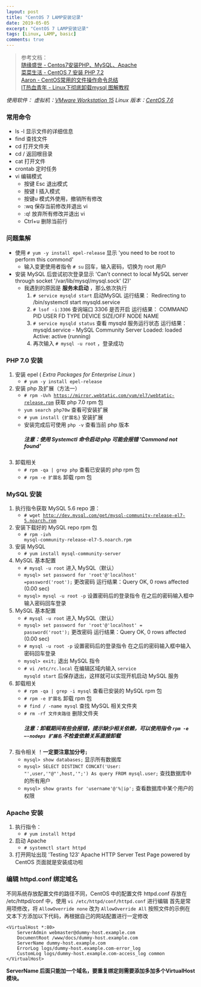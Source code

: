 ```yaml
---
layout: post
title: "CentOS 7 LAMP安装记录"
date: 2019-05-05
excerpt: "CentOS 7 LAMP安装记录"
tags: [Linux, LAMP, basic]
comments: true
---
```


> 参考文档：  
> [随缘盛世 - Centos7安装PHP、MySQL、Apache](https://www.cnblogs.com/shengChristine/p/9293996.html)  
> [菜菜生活 - CentOS 7 安装 PHP 7.2](http://www.caicaishouyou.com/2019/02/22/centos-7-安装-php-7-2/)  
> [Aaron - CentOS常用的文件操作命令总结](https://www.haorooms.com/post/centeros_wj_zj)  
> [IT热血青年 - Linux下彻底卸载mysql 图解教程](http://blog.itblood.com/completely-uninstall-the-mysql-under-linux-graphic-tutorials.html)  

_使用软件：
虚拟机：[VMware Workstation 15](https://www.vmware.com/cn/products/workstation-pro/workstation-pro-evaluation.html)
Linux 版本：[CentOS 7.6](http://isoredirect.centos.org/centos/7/isos/x86_64/CentOS-7-x86_64-DVD-1810.iso)_

### 常用命令

-   ls -l  显示文件的详细信息
-   find 查找文件
-   cd    打开文件夹
-   cd /  返回根目录
-   cat   打开文件
-   crontab 定时任务
-   vi 编辑模式
    -   按键 Esc  退出模式
    -   按键 I  插入模式
    -   按键u 模式外使用，撤销所有修改
    -   :wq 保存当前修改并退出 vi
    -   :q! 放弃所有修改并退出 vi
    -   Ctrl+u 删除当前行

### 问题集解

-   使用 <code># yum -y install epel-release</code> 显示 'you need to be root to perform this commond'
    -   输入变更使用者指令 <code># su</code> 回车，输入密码，切换为 root 用户
-   安装 MySQL 后尝试初次登录显示 'Can't connect to local MySQL server through socket '/var/lib/mysql/mysql.sock' (2)'
    -   我遇到的原因是 **服务未启动** ，那么依次执行
        1.  <code># service mysqld start</code> 启动MySQL
            运行结果：
            Redirecting to /bin/systemctl start  mysqld.service
        2.  <code># lsof -i:3306</code> 查询端口 3306 是否开启
            运行结果：
            COMMAND  PID  USER   FD   TYPE DEVICE SIZE/OFF NODE NAME
        3.  <code># service mysqld status</code> 查看 mysqld 服务运行状态
            运行结果：
            mysqld.service - MySQL Community Server
            Loaded: loaded
            Active: active (running)
        4.  再次输入 <code># mysql -u root</code> ，登录成功

### PHP 7.0 安装

1.  安装 epel ( _Extra Packages for Enterprise Linux_  )
    -   <code># yum -y install epel-release</code>
2.  安装 php 及扩展（方法一）
    -   <code># rpm -Uvh <https://mirror.webtatic.com/yum/el7/webtatic-release.rpm></code> 获取 php 7.0 rpm 包
    -   <code>yum search php70w</code> 查看可安装扩展
    -   <code># yum install {扩展名}</code> 安装扩展
    -   安装完成后可使用 <code>php -v</code> 查看当前 php 版本
        ##### 注意：使用 Systemctl 命令启动 php 可能会报错  'Commond not found'
3.  卸载相关
    -   <code># rpm -qa | grep php</code> 查看已安装的 php rpm 包
    -   <code># rpm -e 扩展名</code> 卸载 rpm 包

### MySQL 安装

1.  执行指令获取 MySQL 5.6 repo 源：
    -   <code># wget <http://dev.mysql.com/get/mysql-community-release-el7-5.noarch.rpm></code>
2.  安装下载好的 MySQL repo rpm 包
    -   <code># rpm -ivh mysql-community-release-el7-5.noarch.rpm</code>
3.  安装 MySQL
    -   <code># yum install mysql-community-server</code>
4.  MySQL 基本配置
    -   <code># mysql -u root</code> 进入 MySQL（默认）
    -   <code>mysql> set password for 'root'@'localhost' =password('root');</code> 更改密码
        运行结果：Query OK, 0 rows affected (0.00 sec)
    -   <code>mysql> mysql -u root -p</code> 设置密码后的登录指令
        在之后的密码输入框中输入密码回车登录
5.  MySQL 基本配置
    -   <code># mysql -u root</code> 进入 MySQL（默认）
    -   <code>mysql> set password for 'root'@'localhost' = password('root');</code> 更改密码
        运行结果：Query OK, 0 rows affected (0.00 sec)
    -   <code># mysql -u root -p</code> 设置密码后的登录指令
        在之后的密码输入框中输入密码回车登录
    -   <code>mysql> exit;</code> 退出 MySQL 指令
    -   <code># vi /etc/rc.local</code> 在编辑区域内输入 <code>service mysqld start</code> 后保存退出，这样就可以实现开机启动 MySQL 服务
6.  卸载相关
    -   <code># rpm -qa | grep -i mysql</code> 查看已安装的 MySQL rpm 包
    -   <code># rpm -e 扩展名</code> 卸载 rpm 包
    -   <code># find / -name mysql</code> 查找 MySQL 相关文件夹
    -   <code># rm -rf 文件夹路径</code> 删除文件夹
        ##### 注意：卸载期间有些会报错，提示缺少相关依赖，可以使用指令 <code>rpm -e –-nodeps 扩展名</code> 不检查依赖关系直接卸载
7.  指令相关
    ！**一定要注意加分号<code>;</code>**
    -   <code>mysql> show databases;</code> 显示所有数据库
    -   <code>mysql> SELECT DISTINCT CONCAT('User: "',user,'"@"',host,'";') As query FROM mysql.user;</code> 查找数据库中的所有用户
    -   <code>mysql> show grants for 'username'@'%|ip';</code> 查看数据库中某个用户的权限

### Apache 安装

1.  执行指令：
    -   <code># yum install httpd</code>
2.  启动 Apache
    -   <code># systemctl start httpd</code>
3.  打开网址出现 'Testing 123' Apache HTTP Server Test Page powered by CentOS 页面就是安装成功啦

### 编辑 httpd.conf 绑定域名

不同系统存放配置文件的路径不同，CentOS 中的配置文件 httpd.conf 存放在 /etc/httpd/conf 中，使用 <code>vi /etc/httpd/conf/httpd.conf</code> 进行编辑
首先是常用项修改，将 <code>AllowOverride none</code> 改为 <code>AllowOverride All</code>
按照文件的示例在文本下方添加以下代码，再根据自己的网站配置进行一定修改

    <VirtualHost *:80>
        ServerAdmin webmaster@dummy-host.example.com
        DocumentRoot /www/docs/dummy-host.example.com
        ServerName dummy-host.example.com
        ErrorLog logs/dummy-host.example.com-error_log
        CustomLog logs/dummy-host.example.com-access_log common
    </VirtualHost>

**ServerName 后面只能加一个域名，要重复绑定则需要添加多加多个VirtualHost模块。**
